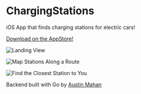 # ChargingStations
iOS App that finds charging stations for electric cars!

[Download on the AppStore!](https://itunes.apple.com/us/app/trip-charge-map-stations-along/id1186368321?ls=1&mt=8)

![Landing View](http://a4.mzstatic.com/us/r30/Purple122/v4/a7/39/71/a739713f-e7fd-ff69-06af-89cc3900d570/screen696x696.jpeg)

![Map Stations Along a Route](http://a4.mzstatic.com/us/r30/Purple111/v4/11/b2/5a/11b25aeb-18a1-9c2f-5715-abd35b657b9a/screen696x696.jpeg)

![Find the Closest Station to You](http://a4.mzstatic.com/us/r30/Purple111/v4/72/c9/bf/72c9bfd0-ff32-cadc-b6c5-9c2ce83ccb1f/screen696x696.jpeg)

Backend built with Go by [Austin Mahan](https://github.com/AustinMahan/q3Project)
